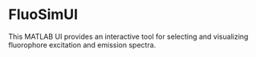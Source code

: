 # FluoSimUI
This MATLAB UI provides an interactive tool for selecting and visualizing fluorophore excitation and emission spectra.
